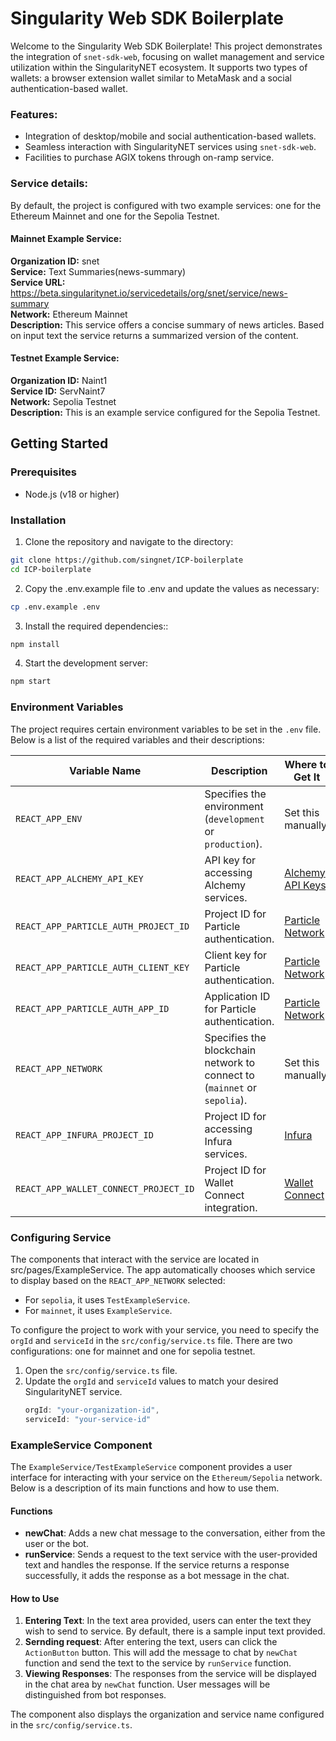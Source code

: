 # Singularity Web SDK Boilerplate

Welcome to the Singularity Web SDK Boilerplate! This project demonstrates the integration of `snet-sdk-web`, focusing on wallet management and service utilization within the SingularityNET ecosystem. It supports two types of wallets: a browser extension wallet similar to MetaMask and a social authentication-based wallet.


### Features:
- Integration of desktop/mobile and social authentication-based wallets.
- Seamless interaction with SingularityNET services using `snet-sdk-web`.
- Facilities to purchase AGIX tokens through on-ramp service.


### Service details:

By default, the project is configured with two example services: one for the Ethereum Mainnet and one for the Sepolia Testnet.

#### Mainnet Example Service:
**Organization ID:** snet \
**Service:** Text Summaries(news-summary) \
**Service URL:** https://beta.singularitynet.io/servicedetails/org/snet/service/news-summary \
**Network:** Ethereum Mainnet \
**Description:** This service offers a concise summary of news articles. Based on input text the service returns a summarized version of the content.

#### Testnet Example Service:
**Organization ID:** Naint1 \
**Service ID:** ServNaint7 \
**Network:** Sepolia Testnet \
**Description:** This is an example service configured for the Sepolia Testnet.

## Getting Started

### Prerequisites
- Node.js (v18 or higher)

### Installation
1. Clone the repository and navigate to the directory:
```bash
git clone https://github.com/singnet/ICP-boilerplate
cd ICP-boilerplate
```

2. Copy the .env.example file to .env and update the values as necessary:
```bash
cp .env.example .env
```

3. Install the required dependencies::
```bash
npm install
```

4. Start the development server:
```bash
npm start
```

### Environment Variables
The project requires certain environment variables to be set in the `.env` file. Below is a list of the required variables and their descriptions:

| Variable Name                       | Description                                                                      | Where to Get It                                                  |
|-------------------------------------|----------------------------------------------------------------------------------|------------------------------------------------------------------|
| `REACT_APP_ENV`                     | Specifies the environment (`development` or `production`).                   | Set this manually.                                               |
| `REACT_APP_ALCHEMY_API_KEY`         | API key for accessing Alchemy services.                                          | [Alchemy API Keys](https://alchemy.com)                          |
| `REACT_APP_PARTICLE_AUTH_PROJECT_ID`| Project ID for Particle authentication.                                          | [Particle Network](https://particle.network/)                    |
| `REACT_APP_PARTICLE_AUTH_CLIENT_KEY`| Client key for Particle authentication.                                          | [Particle Network](https://particle.network/)                    |
| `REACT_APP_PARTICLE_AUTH_APP_ID`    | Application ID for Particle authentication.                                      | [Particle Network](https://particle.network/)                    |
| `REACT_APP_NETWORK`                 | Specifies the blockchain network to connect to (`mainnet` or `sepolia`).                | Set this manually.                                               |
| `REACT_APP_INFURA_PROJECT_ID`       | Project ID for accessing Infura services.                                        | [Infura](https://infura.io)                                      |
| `REACT_APP_WALLET_CONNECT_PROJECT_ID`| Project ID for Wallet Connect integration.                                       | [Wallet Connect](https://walletconnect.com/)                     |

### Configuring Service
The components that interact with the service are located in src/pages/ExampleService.
The app automatically chooses which service to display based on the `REACT_APP_NETWORK` selected:
- For `sepolia`, it uses `TestExampleService`.
- For `mainnet`, it uses `ExampleService`.

To configure the project to work with your service, you need to specify the `orgId` and `serviceId` in the `src/config/service.ts` file. There are two configurations: one for mainnet and one for sepolia testnet.

1. Open the `src/config/service.ts` file.
2. Update the `orgId` and `serviceId` values to match your desired SingularityNET service.
    ```typescript
    orgId: "your-organization-id",
    serviceId: "your-service-id"
    ```

### ExampleService Component

The `ExampleService/TestExampleService` component provides a user interface for interacting with your service on the `Ethereum/Sepolia` network. Below is a description of its main functions and how to use them.

#### Functions

- **newChat**: Adds a new chat message to the conversation, either from the user or the bot.
- **runService**: Sends a request to the text service with the user-provided text and handles the response. If the service returns a response successfully, it adds the response as a bot message in the chat.

#### How to Use

1. **Entering Text**: In the text area provided, users can enter the text they wish to send to service. By default, there is a sample input text provided.
2. **Sernding request**: After entering the text, users can click the `ActionButton` button. This will add the message to chat by `newChat` function and send the text to the service by `runService` function.
3. **Viewing Responses**: The responses from the service will be displayed in the chat area by `newChat` function. User messages will be distinguished from bot responses.

The component also displays the organization and service name configured in the `src/config/service.ts`.


